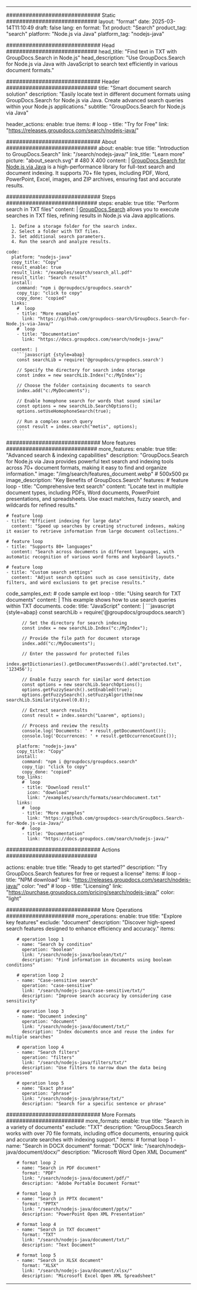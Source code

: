 
---
############################# Static ############################
layout: "format"
date:  2025-03-14T11:10:49
draft: false
lang: en
format: Txt
product: "Search"
product_tag: "search"
platform: "Node.js via Java"
platform_tag: "nodejs-java"

############################# Head ############################
head_title: "Find text in TXT with GroupDocs.Search in Node.js"
head_description: "Use GroupDocs.Search for Node.js via Java with JavaScript to search text efficiently in various document formats."

############################# Header ############################
title: "Smart document search solution" 
description: "Easily locate text in different document formats using GroupDocs.Search for Node.js via Java. Create advanced search queries within your Node.js applications."
subtitle: "GroupDocs.Search for Node.js via Java" 

header_actions:
  enable: true
  items:
    #  loop
    - title: "Try for Free"
      link: "https://releases.groupdocs.com/search/nodejs-java/"
      
############################# About ############################
about:
    enable: true
    title: "Introduction to GroupDocs.Search"
    link: "/search/nodejs-java/"
    link_title: "Learn more"
    picture: "about_search.svg" # 480 X 400
    content: |
       [GroupDocs.Search for Node.js via Java](/search/nodejs-java/) is a high-performance library for full-text search and document indexing. It supports 70+ file types, including PDF, Word, PowerPoint, Excel, images, and ZIP archives, ensuring fast and accurate results.

############################# Steps ############################
steps:
    enable: true
    title: "Perform search in TXT files"
    content: |
      [GroupDocs.Search](/search/nodejs-java/) allows you to execute searches in TXT files, refining results in Node.js via Java applications.
      
      1. Define a storage folder for the search index.
      2. Select a folder with TXT files.
      3. Set additional search parameters.
      4. Run the search and analyze results.
   
    code:
      platform: "nodejs-java"
      copy_title: "Copy"
      result_enable: true
      result_link: "/examples/search/search_all.pdf"
      result_title: "Search result"
      install:
        command: "npm i @groupdocs/groupdocs.search"
        copy_tip: "click to copy"
        copy_done: "copied"
      links:
        #  loop
        - title: "More examples"
          link: "https://github.com/groupdocs-search/GroupDocs.Search-for-Node.js-via-Java/"
        #  loop
        - title: "Documentation"
          link: "https://docs.groupdocs.com/search/nodejs-java/"
          
      content: |
        ```javascript {style=abap}
        const searchLib = require('@groupdocs/groupdocs.search')

        // Specify the directory for search index storage
        const index = new searchLib.Index("c:/MyIndex");

        // Choose the folder containing documents to search
        index.add("c:/MyDocuments");

        // Enable homophone search for words that sound similar
        const options = new searchLib.SearchOptions();
        options.setUseHomophoneSearch(true);

        // Run a complex search query
        const result = index.search("metis", options);
        ```            

############################# More features ############################
more_features:
  enable: true
  title: "Advanced search & indexing capabilities"
  description: "GroupDocs.Search for Node.js via Java provides powerful text search and indexing tools across 70+ document formats, making it easy to find and organize information."
  image: "/img/search/features_document.webp" # 500x500 px
  image_description: "Key Benefits of GroupDocs.Search"
  features:
    # feature loop
    - title: "Comprehensive text search"
      content: "Locate text in multiple document types, including PDFs, Word documents, PowerPoint presentations, and spreadsheets. Use exact matches, fuzzy search, and wildcards for refined results."

    # feature loop
    - title: "Efficient indexing for large data"
      content: "Speed up searches by creating structured indexes, making it easier to retrieve information from large document collections."

    # feature loop
    - title: "Supports 80+ languages"
      content: "Search across documents in different languages, with automatic recognition of various word forms and keyboard layouts."

    # feature loop
    - title: "Custom search settings"
      content: "Adjust search options such as case sensitivity, date filters, and word exclusions to get precise results."
      
  code_samples_ext:
    # code sample ext loop
    - title: "Using search for TXT documents"
      content: |
        This example shows how to use search queries within TXT documents.
      code:
        title: "JavaScript"
        content: |
          ```javascript {style=abap}
          const searchLib = require('@groupdocs/groupdocs.search')
          
          // Set the directory for search indexing
          const index = new searchLib.Index("c:/MyIndex");
              
          // Provide the file path for document storage
          index.add("c:/MyDocuments");

          // Enter the password for protected files
          index.getDictionaries().getDocumentPasswords().add("protected.txt", '123456');

          // Enable fuzzy search for similar word detection
          const options = new searchLib.SearchOptions();
          options.getFuzzySearch().setEnabled(true);
          options.getFuzzySearch().setFuzzyAlgorithm(new searchLib.SimilarityLevel(0.8));

          // Extract search results
          const result = index.search("Loarem", options);
          
          // Process and review the results
          console.log('Documents: ' + result.getDocumentCount());
          console.log('Occurrences: ' + result.getOccurrenceCount());
          ```
        platform: "nodejs-java"
        copy_title: "Copy"
        install:
          command: "npm i @groupdocs/groupdocs.search"
          copy_tip: "click to copy"
          copy_done: "copied"
        top_links:
          #  loop
          - title: "Download result"
            icon: "download"
            link: "/examples/search/formats/searchdocument.txt"
        links:
          #  loop
          - title: "More examples"
            link: "https://github.com/groupdocs-search/GroupDocs.Search-for-Node.js-via-Java/"
          #  loop
          - title: "Documentation"
            link: "https://docs.groupdocs.com/search/nodejs-java/"
            

            


############################# Actions ############################

actions:
  enable: true
  title: "Ready to get started?"
  description: "Try GroupDocs.Search features for free or request a license"
  items:
    #  loop
    - title: "NPM download"
      link: "https://releases.groupdocs.com/search/nodejs-java/"
      color: "red"
        #  loop
    - title: "Licensing"
      link: "https://purchase.groupdocs.com/pricing/search/nodejs-java/"
      color: "light"


############################# More Operations #####################
more_operations:
    enable: true
    title: "Explore key features"
    exclude: "document"
    description: "Discover high-speed search features designed to enhance efficiency and accuracy."
    items: 
          
        # operation loop 1
        - name: "Search by condition"
          operation: "boolean"
          link: "/search/nodejs-java/boolean/txt/"
          description: "Find information in documents using boolean conditions"

        # operation loop 2
        - name: "Case-sensitive search"
          operation: "case-sensitive"
          link: "/search/nodejs-java/case-sensitive/txt/"
          description: "Improve search accuracy by considering case sensitivity"

        # operation loop 3
        - name: "Document indexing"
          operation: "document"
          link: "/search/nodejs-java/document/txt/"
          description: "Index documents once and reuse the index for multiple searches"

        # operation loop 4
        - name: "Search filters"
          operation: "filters"
          link: "/search/nodejs-java/filters/txt/"
          description: "Use filters to narrow down the data being processed"

        # operation loop 5
        - name: "Exact phrase"
          operation: "phrase"
          link: "/search/nodejs-java/phrase/txt/"
          description: "Search for a specific sentence or phrase"
          
        
          
############################# More Formats ########################
more_formats:
    enable: true
    title: "Search in a variety of documents"
    exclude: "TXT"
    description: "GroupDocs.Search works with over 70 file formats, including office documents, ensuring quick and accurate searches with indexing support."
    items: 
        # format loop 1
        - name: "Search in DOCX document"
          format: "DOCX"
          link: "/search/nodejs-java/document/docx/"
          description: "Microsoft Word Open XML Document"
          
        # format loop 2
        - name: "Search in PDF document"
          format: "PDF"
          link: "/search/nodejs-java/document/pdf/"
          description: "Adobe Portable Document Format"
          
        # format loop 3
        - name: "Search in PPTX document"
          format: "PPTX"
          link: "/search/nodejs-java/document/pptx/"
          description: "PowerPoint Open XML Presentation"

        # format loop 4
        - name: "Search in TXT document"
          format: "TXT"
          link: "/search/nodejs-java/document/txt/"
          description: "Text Document"
          
        # format loop 5
        - name: "Search in XLSX document"
          format: "XLSX"
          link: "/search/nodejs-java/document/xlsx/"
          description: "Microsoft Excel Open XML Spreadsheet"
  

---